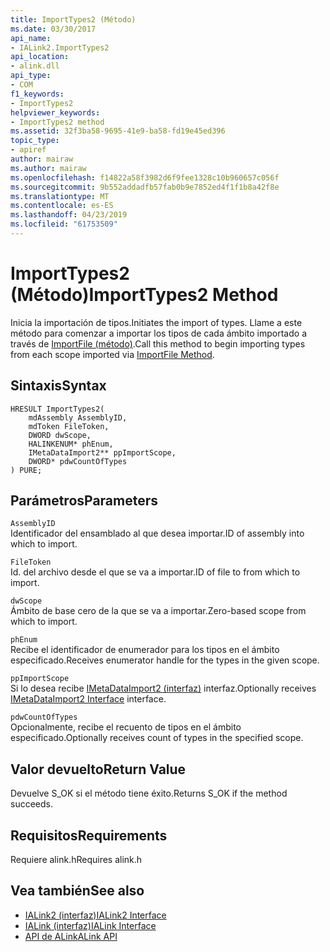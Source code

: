 ```yaml
---
title: ImportTypes2 (Método)
ms.date: 03/30/2017
api_name:
- IALink2.ImportTypes2
api_location:
- alink.dll
api_type:
- COM
f1_keywords:
- ImportTypes2
helpviewer_keywords:
- ImportTypes2 method
ms.assetid: 32f3ba58-9695-41e9-ba58-fd19e45ed396
topic_type:
- apiref
author: mairaw
ms.author: mairaw
ms.openlocfilehash: f14822a58f3982d6f9fee1328c10b960657c056f
ms.sourcegitcommit: 9b552addadfb57fab0b9e7852ed4f1f1b8a42f8e
ms.translationtype: MT
ms.contentlocale: es-ES
ms.lasthandoff: 04/23/2019
ms.locfileid: "61753509"
---
```

# <a name="importtypes2-method"></a><span data-ttu-id="58b1a-102">ImportTypes2 (Método)</span><span class="sxs-lookup"><span data-stu-id="58b1a-102">ImportTypes2 Method</span></span>
<span data-ttu-id="58b1a-103">Inicia la importación de tipos.</span><span class="sxs-lookup"><span data-stu-id="58b1a-103">Initiates the import of types.</span></span> <span data-ttu-id="58b1a-104">Llame a este método para comenzar a importar los tipos de cada ámbito importado a través de [ImportFile (método)](../../../../docs/framework/unmanaged-api/alink/importfile-method.md).</span><span class="sxs-lookup"><span data-stu-id="58b1a-104">Call this method to begin importing types from each scope imported via [ImportFile Method](../../../../docs/framework/unmanaged-api/alink/importfile-method.md).</span></span>  
  
## <a name="syntax"></a><span data-ttu-id="58b1a-105">Sintaxis</span><span class="sxs-lookup"><span data-stu-id="58b1a-105">Syntax</span></span>  
  
```  
HRESULT ImportTypes2(  
    mdAssembly AssemblyID,  
    mdToken FileToken,  
    DWORD dwScope,  
    HALINKENUM* phEnum,  
    IMetaDataImport2** ppImportScope,  
    DWORD* pdwCountOfTypes  
) PURE;  
```  
  
## <a name="parameters"></a><span data-ttu-id="58b1a-106">Parámetros</span><span class="sxs-lookup"><span data-stu-id="58b1a-106">Parameters</span></span>  
 `AssemblyID`  
 <span data-ttu-id="58b1a-107">Identificador del ensamblado al que desea importar.</span><span class="sxs-lookup"><span data-stu-id="58b1a-107">ID of assembly into which to import.</span></span>  
  
 `FileToken`  
 <span data-ttu-id="58b1a-108">Id. del archivo desde el que se va a importar.</span><span class="sxs-lookup"><span data-stu-id="58b1a-108">ID of file to from which to import.</span></span>  
  
 `dwScope`  
 <span data-ttu-id="58b1a-109">Ámbito de base cero de la que se va a importar.</span><span class="sxs-lookup"><span data-stu-id="58b1a-109">Zero-based scope from which to import.</span></span>  
  
 `phEnum`  
 <span data-ttu-id="58b1a-110">Recibe el identificador de enumerador para los tipos en el ámbito especificado.</span><span class="sxs-lookup"><span data-stu-id="58b1a-110">Receives enumerator handle for the types in the given scope.</span></span>  
  
 `ppImportScope`  
 <span data-ttu-id="58b1a-111">Si lo desea recibe [IMetaDataImport2 (interfaz)](../../../../docs/framework/unmanaged-api/metadata/imetadataimport2-interface.md) interfaz.</span><span class="sxs-lookup"><span data-stu-id="58b1a-111">Optionally receives [IMetaDataImport2 Interface](../../../../docs/framework/unmanaged-api/metadata/imetadataimport2-interface.md) interface.</span></span>  
  
 `pdwCountOfTypes`  
 <span data-ttu-id="58b1a-112">Opcionalmente, recibe el recuento de tipos en el ámbito especificado.</span><span class="sxs-lookup"><span data-stu-id="58b1a-112">Optionally receives count of types in the specified scope.</span></span>  
  
## <a name="return-value"></a><span data-ttu-id="58b1a-113">Valor devuelto</span><span class="sxs-lookup"><span data-stu-id="58b1a-113">Return Value</span></span>  
 <span data-ttu-id="58b1a-114">Devuelve S_OK si el método tiene éxito.</span><span class="sxs-lookup"><span data-stu-id="58b1a-114">Returns S_OK if the method succeeds.</span></span>  
  
## <a name="requirements"></a><span data-ttu-id="58b1a-115">Requisitos</span><span class="sxs-lookup"><span data-stu-id="58b1a-115">Requirements</span></span>  
 <span data-ttu-id="58b1a-116">Requiere alink.h</span><span class="sxs-lookup"><span data-stu-id="58b1a-116">Requires alink.h</span></span>  
  
## <a name="see-also"></a><span data-ttu-id="58b1a-117">Vea también</span><span class="sxs-lookup"><span data-stu-id="58b1a-117">See also</span></span>

- [<span data-ttu-id="58b1a-118">IALink2 (interfaz)</span><span class="sxs-lookup"><span data-stu-id="58b1a-118">IALink2 Interface</span></span>](../../../../docs/framework/unmanaged-api/alink/ialink2-interface.md)
- [<span data-ttu-id="58b1a-119">IALink (interfaz)</span><span class="sxs-lookup"><span data-stu-id="58b1a-119">IALink Interface</span></span>](../../../../docs/framework/unmanaged-api/alink/ialink-interface.md)
- [<span data-ttu-id="58b1a-120">API de ALink</span><span class="sxs-lookup"><span data-stu-id="58b1a-120">ALink API</span></span>](../../../../docs/framework/unmanaged-api/alink/index.md)
